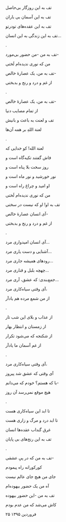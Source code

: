 <!-- 
.. title: تف
.. slug: tof
.. date: 2016-04-13 11:52:11 UTC
.. tags: چارپاره
.. category: چارپاره
.. link: 
.. description: 
.. type: text
-->

تف به این روزگار بی‌حاصل

تف به این آسمان بی باران

تف به این عقده‌های تودرتو

تف به این زندگی به این انسان...

.

تف به من -من حضور بی‌مورد-

من که نوری ندیده‌ام لَختی

تف به من، یک عصارهٔ خالص-

از غم و درد و رنج و بدبختی

.

تف به من، یک عصارهٔ خالص-

از تمام مصایب دنیا

تف و لعنت به باعث و بانیش

لعنة اللهِ بر همه آن‌ها

.

لعنة الله! کو خدایی که

فاش گفتند تکیه‌گاه است و

روز سخت بلا پناه است و

نور خورشید و نور ماه است و

او امید و چراغ راه است و

من که نوری ندیده‌ام لَختی

تف به او! او که نیست در سختی

آی انسان عصارهٔ خالص-

از غم و درد و رنج و بدبختی

.

آی انسان امیدواری مرد...

آشنایی و دست یاری مرد...

رودهای همیشه جاری مرد...

چهچه بلبل و قناری مرد...

جمع‌بندی: که عشق، آری مرد...

آی وقتی سیاه‌کاری مرد،

از من شمع مرده هم یادآر

.

از عذاب و بلای این شب تار

از زمستان و انتظار بهار

از شکنجه که می‌شود تکرار

از غم آسمان ما یادآر

.

آی وقتی سیاه‌کاری مرد،

آی وقتی که عشق شد پیروز

با که هستم؟ خودم که می‌دانم-

هیچ موقع نمی‌رسد آن روز

.

تا ابد این سیاه‌کاری هست

تا ابد درد و مرگ و زاری هست

غرق گنداب عقده‌ها انسان

تف به این رنج‌های بی پایان

.

تف به من که در پیِ عشقی-

کورکورانه راه پیمودم

جای من هیچ جای عالم نیست

آه من یک حضور بیهوده‌ام

تف به من -این حضور بیهوده

کاش می‌شد که من عدم بودم

۲۵ فروردین ۱۳۹۵
